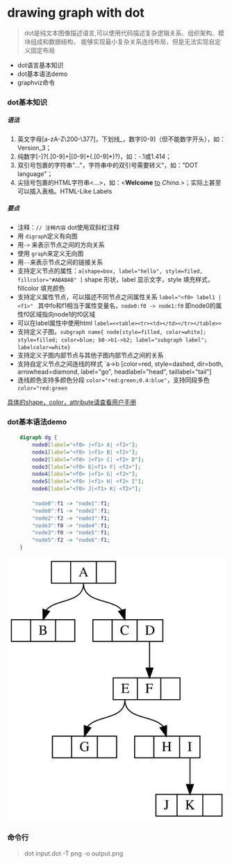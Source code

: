 # drawing graph with dot

> dot是纯文本图像描述语言,可以使用代码描述复杂逻辑关系、组织架构、模块组成和数据结构，
> 能够实现最小复杂关系连线布局，但是无法实现自定义固定布局


* dot语言基本知识
* dot基本语法demo
* graphviz命令



### dot基本知识
##### 语法
1. 英文字母[a-zA-Z\200-\377]，下划线_，数字[0-9]（但不能数字开头），如：Version_3；
2. 纯数字[-]?(.[0-9]+|[0-9]+(.[0-9]*)?)，如：-.1或1.414；
3. 双引号包裹的字符串"..."，字符串中的双引号需要转义\"，如："DOT language"；
4. 尖括号包裹的HTML字符串<...>，如：<<b>Welcome</b> <u>to</u> <i>China.</i>>；实际上甚至可以插入表格。HTML-Like Labels

##### 要点
* 注释：`// 注释内容` dot使用双斜杠注释
* 用 `digraph`定义有向图
* 用`->` 来表示节点之间的方向关系
* 使用 `graph`来定义无向图
* 用`--`来表示节点之间的链接关系
* 支持定义节点的属性：`a[shape=box, label="hello", style=filed, fillcolor="#ABABAB" ]` shape 形状，label 显示文字，style 填充样式，fillcolor 填充颜色
* 支持定义属性节点，可以描述不同节点之间属性关系 `label="<f0> label1 | <f1>" ` 其中fo和f1相当于属性变量名，`node0:f0 -> node1:f0` 即node0的属性f0区域指向node1的f0区域
* 可以在label属性中使用html `label=<<table><tr><td></td></tr></table>>`
* 支持定义子图，`subgraph name{ node[style=filled, color=white]; style=filled; color=blue; b0->b1->b2; label="subgraph label"; labelcolor=white}`
* 支持定义子图内部节点与其他子图内部节点之间的关系
* 支持自定义节点之间连线的样式 `a->b [color=red, style=dashed, dir=both, arrowhead=diamond, label="go", headlabel="head", taillabel="tail"]
* 连线颜色支持多颜色分段 `color="red:green;0.4:blue"`，支持同段多色 `color="red:green`

[具体的shape，color，attribute请查看用户手册](./../../assets/docs/dotguide.pdf)

### dot基本语法demo

```dot
    digraph dg {
        node0[label="<f0> |<f1> A| <f2>"];
        node1[label="<f0> |<f1> B| <f2>"];
        node2[label="<f0> |<f1> C| <f2> D"];
        node3[label="<f0> E|<f1> F| <f2>"];
        node4[label="<f0> |<f1> G| <f2>"];
        node5[label="<f0> |<f1> H| <f2> I"];
        node6[label="<f0> J|<f1> K| <f2>"];
        
        "node0":f1 -> "node1":f1;
        "node0":f1 -> "node2":f1;
        "node2":f2 -> "node3":f1;
        "node3":f0 -> "node4":f1;
        "node3":f0 -> "node5":f1;
        "node5":f2 -> "node6":f1;
    }
```

![结果如图](./graphviz/digraph.svg)


### 命令行

>  dot input.dot -T png -o output.png